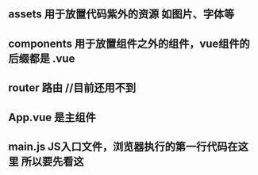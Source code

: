 ## assets  用于放置代码紫外的资源 如图片、字体等

## components 用于放置组件之外的组件，vue组件的后缀都是 .vue

## router 路由 //目前还用不到

## App.vue 是主组件 

## main.js JS入口文件，浏览器执行的第一行代码在这里 所以要先看这
